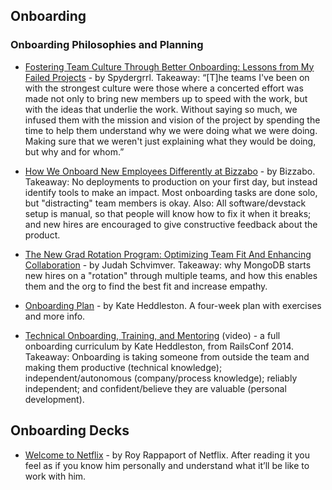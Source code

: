 ## Onboarding 

### Onboarding Philosophies and Planning

- [Fostering Team Culture Through Better Onboarding: Lessons from My Failed Projects](http://www.spydergrrl.com/2017/11/fostering-team-culture-through-better.html) - by Spydergrrl. Takeaway: “[T]he teams I've been on with the strongest culture were those where a concerted effort was made not only to bring new members up to speed with the work, but with the ideas that underlie the work. Without saying so much, we infused them with the mission and vision of the project by spending the time to help them understand why we were doing what we were doing. Making sure that we weren't just explaining what they would be doing, but why and for whom.”

- [How We Onboard New Employees Differently at Bizzabo](http://geeks.bizzabo.com/post/128481928604/how-we-onboard-new-employees-differently-at) - by Bizzabo. Takeaway: No deployments to production on your first day, but instead identify tools to make an impact. Most onboarding tasks are done solo, but "distracting" team members is okay. Also: All software/devstack setup is manual, so that people will know how to fix it when it breaks; and new hires are encouraged to give constructive feedback about the product.

- [The New Grad Rotation Program: Optimizing Team Fit And Enhancing Collaboration](https://engineering.mongodb.com/post/the-new-grad-rotation-program-optimizing-team-fit-and-enhancing-collaboration/) - by Judah Schvimver. Takeaway: why MongoDB starts new hires on a "rotation" through multiple teams, and how this enables them and the org to find the best fit and increase empathy.

- [Onboarding Plan](https://github.com/heddle317/onboarding/blob/master/onboarding_plan.md) - by Kate Heddleston. A four-week plan with exercises and more info. 

- [Technical Onboarding, Training, and Mentoring](https://www.youtube.com/watch?v=Lpg4jRSH7EE) (video) - a full onboarding curriculum by Kate Heddleston, from RailsConf 2014. Takeaway: Onboarding is taking someone from outside the team and making them productive (technical knowledge); independent/autonomous (company/process knowledge); reliably independent; and confident/believe they are valuable (personal development). 

## Onboarding Decks

- [Welcome to Netflix](https://docs.google.com/presentation/d/1bQt-9ROFBxtQ9njEyq-HrbdDQDy2BwZ6rpU0yiiO--4/edit#slide=id.p) - by Roy Rappaport of Netflix. After reading it you feel as if you know him personally and understand what it’ll be like to work with him.

